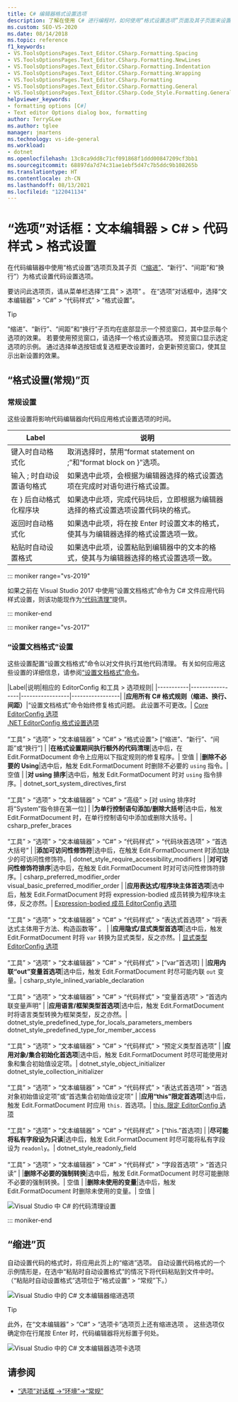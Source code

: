```yaml
---
title: C# 编辑器格式设置选项
description: 了解在使用 C# 进行编程时，如何使用“格式设置选项”页面及其子页面来设置代码编辑器中的代码格式设置选项。
ms.custom: SEO-VS-2020
ms.date: 08/14/2018
ms.topic: reference
f1_keywords:
- VS.ToolsOptionsPages.Text_Editor.CSharp.Formatting.Spacing
- VS.ToolsOptionsPages.Text_Editor.CSharp.Formatting.NewLines
- VS.ToolsOptionsPages.Text_Editor.CSharp.Formatting.Indentation
- VS.ToolsOptionsPages.Text_Editor.CSharp.Formatting.Wrapping
- VS.ToolsOptionsPages.Text_Editor.CSharp.Formatting
- VS.ToolsOptionsPages.Text_Editor.CSharp.Formatting.General
- VS.ToolsOptionsPages.Text_Editor.CSharp.Code_Style.Formatting.General
helpviewer_keywords:
- formatting options [C#]
- Text editor Options dialog box, formatting
author: TerryGLee
ms.author: tglee
manager: jmartens
ms.technology: vs-ide-general
ms.workload:
- dotnet
ms.openlocfilehash: 13c8ca9dd8c71cf091868f1ddd00847209cf3bb1
ms.sourcegitcommit: 68897da7d74c31ae1ebf5d47c7b5ddc9b108265b
ms.translationtype: HT
ms.contentlocale: zh-CN
ms.lasthandoff: 08/13/2021
ms.locfileid: "122041134"
---
```

# <a name="options-dialog-box-text-editor--c--code-style--formatting"></a>“选项”对话框：文本编辑器 \> C# \> 代码样式 \> 格式设置

在代码编辑器中使用“格式设置”选项页及其子页（[“缩进”](#indentation-page)、“新行”、“间距”和“换行”）为格式设置代码设置选项。

要访问此选项页，请从菜单栏选择“工具” > 选项” 。 在“选项”对话框中，选择“文本编辑器” > “C#” > “代码样式” > “格式设置”。

> [!TIP]
> “缩进”、“新行”、“间距”和“换行”子页均在底部显示一个预览窗口，其中显示每个选项的效果。 若要使用预览窗口，请选择一个格式设置选项。 预览窗口显示选定选项的示例。 通过选择单选按钮或复选框更改设置时，会更新预览窗口，使其显示出新设置的效果。

## <a name="formatting-general-page"></a>“格式设置(常规)”页

### <a name="general-settings"></a>常规设置

这些设置将影响代码编辑器向代码应用格式设置选项的时间。

|Label|说明|
|-----------|-----------------|
|键入时自动格式化|取消选择时，禁用“format statement on ;”和“format block  on }”选项。|
|输入 ; 时自动设置语句格式|如果选中此项，会根据为编辑器选择的格式设置选项在完成时对语句进行格式设置。|
|在 } 后自动格式化程序块|如果选中此项，完成代码块后，立即根据为编辑器选择的格式设置选项设置代码块的格式。|
|返回时自动格式化|如果选中此项，将在按 Enter 时设置文本的格式，使其与为编辑器选择的格式设置选项一致。|
|粘贴时自动设置格式|如果选中此项，设置粘贴到编辑器中的文本的格式，使其与为编辑器选择的格式设置选项一致。|

::: moniker range="vs-2019"

如果之前在 Visual Studio 2017 中使用“设置文档格式”命令为 C# 文件应用代码样式设置，则该功能现作为[“代码清理”](../code-styles-and-code-cleanup.md#apply-code-styles)提供。

::: moniker-end

::: moniker range="vs-2017"

### <a name="format-document-settings"></a>“设置文档格式”设置

这些设置配置“设置文档格式”命令以对文件执行其他代码清理。 有关如何应用这些设置的详细信息，请参阅[“设置文档格式”命令](../code-styles-and-code-cleanup.md#apply-code-styles)。

|Label|说明|相应的 EditorConfig 和工具 > 选项规则|
|-----------|-----------------|-----------------|-----------------|
|**应用所有 C# 格式规则（缩进、换行、间距）**|“设置文档格式”命令始终修复格式问题。 此设置不可更改。| [Core EditorConfig 选项](../../ide/create-portable-custom-editor-options.md)<br/>[.NET EditorConfig 格式设置选项](/dotnet/fundamentals/code-analysis/style-rules/formatting-rules)<br/><br/>“工具” > “选项” > “文本编辑器” > “C#” > “格式设置”> [“缩进”、“新行”、“间距”或“换行”]        |
|**在格式设置期间执行额外的代码清理**|选中后，在 Edit.FormatDocument 命令上应用以下指定规则的修复程序。| 空值 |
|**删除不必要的 Using**|选中后，触发 Edit.FormatDocument 时删除不必要的 `using` 指令。| 空值 |
|**对 using 排序**|选中后，触发 Edit.FormatDocument 时对 `using` 指令排序。| dotnet_sort_system_directives_first<br/><br/>“工具” > “选项” > “文本编辑器” > “C#” > “高级” > [对 using 排序时将“System”指令排在第一位]      |
|**为单行控制语句添加/删除大括号**|选中后，触发 Edit.FormatDocument 时，在单行控制语句中添加或删除大括号。| csharp_prefer_braces<br/><br/>“工具” > “选项” > “文本编辑器” > “C#” > “代码样式” > “代码块首选项” > “首选大括号”       |
|**添加可访问性修饰符**|选中后，在触发 Edit.FormatDocument 时添加缺少的可访问性修饰符。| dotnet_style_require_accessibility_modifiers |
|**对可访问性修饰符排序**|选中后，在触发 Edit.FormatDocument 时对可访问性修饰符排序。| csharp_preferred_modifier_order<br/>visual_basic_preferred_modifier_order |
|**应用表达式/程序块主体首选项**|选中后，触发 Edit.FormatDocument 时将 expression-bodied 成员转换为程序块主体，反之亦然。| [Expression-bodied 成员 EditorConfig 选项](/dotnet/fundamentals/code-analysis/style-rules/language-rules#expression-bodied-members)<br/><br/>“工具” > “选项” > “文本编辑器” > “C#” > “代码样式” > “表达式首选项” > “将表达式主体用于方法、构造函数等”      。 |
|**应用隐式/显式类型首选项**|选中后，触发 Edit.FormatDocument 时将 `var` 转换为显式类型，反之亦然。| [显式类型 EditorConfig 选项](/dotnet/fundamentals/code-analysis/style-rules/language-rules#implicit-and-explicit-types)<br/><br/>“工具” > “选项” > “文本编辑器” > “C#” > “代码样式” > [“var”首选项]      |
|**应用内联“out”变量首选项**|选中后，触发 Edit.FormatDocument 时尽可能内联 `out` 变量。| csharp_style_inlined_variable_declaration<br/><br/>“工具” > “选项” > “文本编辑器” > “C#” > “代码样式” > “变量首选项” > “首选内联变量声明”       |
|**应用语言/框架类型首选项**|选中后，触发 Edit.FormatDocument 时将语言类型转换为框架类型，反之亦然。| dotnet_style_predefined_type_for_locals_parameters_members<br/>dotnet_style_predefined_type_for_member_access<br/><br/>“工具” > “选项” > “文本编辑器” > “C#” > “代码样式” > “预定义类型首选项”      |
|**应用对象/集合初始化首选项**|选中后，触发 Edit.FormatDocument 时尽可能使用对象和集合初始值设定项。| dotnet_style_object_initializer<br/>dotnet_style_collection_initializer<br/><br/>“工具” > “选项” > “文本编辑器” > “C#” > “代码样式” > “表达式首选项” > “首选对象初始值设定项”或“首选集合初始值设定项”        |
|**应用“this”限定首选项**|选中后，触发 Edit.FormatDocument 时应用 `this.` 首选项。| [this. 限定 EditorConfig 选项](/dotnet/fundamentals/code-analysis/style-rules/language-rules#this-and-me)<br/><br/>“工具” > “选项” > “文本编辑器” > “C#” > “代码样式” > [“this.”首选项]      |
|**尽可能将私有字段设为只读**|选中后，触发 Edit.FormatDocument 时尽可能将私有字段设为 `readonly`。| dotnet_style_readonly_field<br/><br/>“工具” > “选项” > “文本编辑器” > “C#” > “代码样式” > “字段首选项” > “首选只读”       |
|**删除不必要的强制转换**|选中后，触发 Edit.FormatDocument 时尽可能删除不必要的强制转换。| 空值 |
|**删除未使用的变量**|选中后，触发 Edit.FormatDocument 时删除未使用的变量。| 空值 |

![Visual Studio 中 C# 的代码清理设置](media/format-document-settings.png)

::: moniker-end

## <a name="indentation-page"></a>“缩进”页

自动设置代码的格式时，将应用此页上的“缩进”选项。 自动设置代码格式的一个示例情形是，在选中“粘贴时自动设置格式”的情况下将代码粘贴到文件中时。 （“粘贴时自动设置格式”选项位于“格式设置” > “常规”下。）

![Visual Studio 中的 C# 文本编辑器缩进选项](media/csharp-indentation-options.png)

> [!TIP]
> 此外，在“文本编辑器” > “C#” > “选项卡”选项页上还有缩进选项  。 这些选项仅确定你在行尾按 Enter 时，代码编辑器将光标置于何处。
>
> ![Visual Studio 中的 C# 文本编辑器选项卡选项](media/csharp-tabs-options.png)

## <a name="see-also"></a>请参阅

- [“选项”对话框 ->“环境”->“常规”](../../ide/reference/general-environment-options-dialog-box.md)

